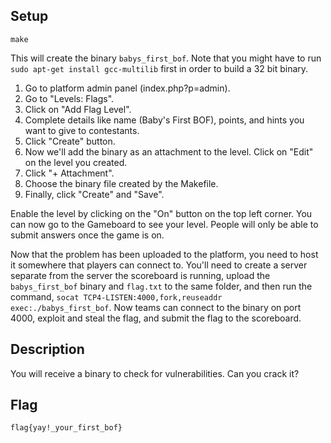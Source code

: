 Setup
------------

```
make
```

This will create the binary `babys_first_bof`. Note that you might have to run `sudo apt-get install gcc-multilib` first in order to build a 32 bit binary.

1. Go to platform admin panel (index.php?p=admin).
2. Go to "Levels: Flags".
3. Click on "Add Flag Level".
4. Complete details like name (Baby's First BOF), points, and hints you want to give to contestants.
5. Click "Create" button.
6. Now we'll add the binary as an attachment to the level. Click on "Edit" on the level you created.
7. Click "+ Attachment".
8. Choose the binary file created by the Makefile.
9. Finally, click "Create" and "Save".

Enable the level by clicking on the "On" button on the top left corner. You can now go to the Gameboard to see your level. People will only be able to submit answers once the
game is on.

Now that the problem has been uploaded to the platform, you need to host it somewhere that players can connect to. You'll need to create a server separate from the server the scoreboard is running, upload the `babys_first_bof` binary and `flag.txt` to the same folder, and then run the command, `socat TCP4-LISTEN:4000,fork,reuseaddr exec:./babys_first_bof`. Now teams can connect to the binary on port 4000, exploit and steal the flag, and submit the flag to the scoreboard.

Description
------------

You will receive a binary to check for vulnerabilities. Can you crack it?

Flag
------------

`flag{yay!_your_first_bof}`
